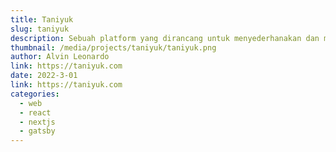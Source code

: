 ```yaml
---
title: Taniyuk
slug: taniyuk
description: Sebuah platform yang dirancang untuk menyederhanakan dan memberikan transparansi dalam proses penjualan karet oleh petani karet.
thumbnail: /media/projects/taniyuk/taniyuk.png
author: Alvin Leonardo
link: https://taniyuk.com
date: 2022-3-01
link: https://taniyuk.com
categories:
  - web
  - react
  - nextjs
  - gatsby
---
```

